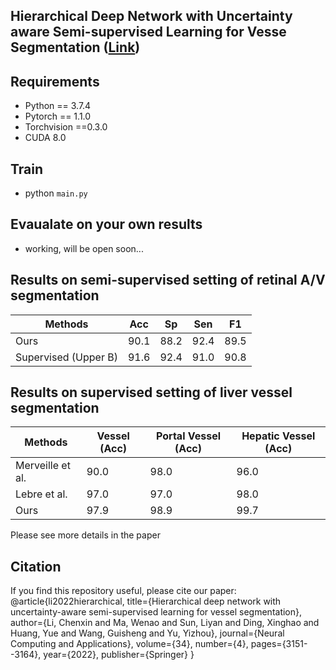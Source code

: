## Hierarchical Deep Network with Uncertainty aware Semi-supervised Learning for Vesse Segmentation ([Link](https://link.springer.com/article/10.1007/s00521-021-06578-3))


## Requirements

* Python == 3.7.4
* Pytorch == 1.1.0
* Torchvision ==0.3.0
* CUDA 8.0

## Train 
* python `main.py`

## Evaualate on your own results
* working, will be open soon...

## Results on semi-supervised setting of retinal A/V segmentation
|  Methods  |  Acc   | Sp  | Sen|  F1|
|  ----  | ----  |  ----  | ----  |----  |
| Ours | 90.1 | 88.2 | 92.4 | 89.5|
| Supervised (Upper B) |91.6| 92.4|91.0|90.8|

## Results on supervised setting of liver vessel segmentation
|  Methods  | Vessel (Acc) | Portal Vessel (Acc) | Hepatic Vessel (Acc)|
|  ----  | ----  |  ----  | ----  |
|Merveille et al. | 90.0 | 98.0| 96.0 |
| Lebre et al. |97.0| 97.0|98.0|
| Ours|97.9| 98.9|99.7|

Please see more details in the paper

## Citation

If you find this repository useful, please cite our paper:
@article{li2022hierarchical,
  title={Hierarchical deep network with uncertainty-aware semi-supervised learning for vessel segmentation},
  author={Li, Chenxin and Ma, Wenao and Sun, Liyan and Ding, Xinghao and Huang, Yue and Wang, Guisheng and Yu, Yizhou},
  journal={Neural Computing and Applications},
  volume={34},
  number={4},
  pages={3151--3164},
  year={2022},
  publisher={Springer}
}





